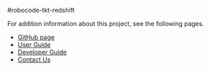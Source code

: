 #robocode-tkt-redshift

For addition information about this project, see the following pages.

* [GitHub page](http://ttaomae.github.com/robocode-tkt-redshift/)
* [User Guide](https://github.com/ttaomae/robocode-tkt-redshift/wiki/User-Guide)
* [Developer Guide](https://github.com/ttaomae/robocode-tkt-redshift/wiki/Developer-Guide)
* [Contact Us](https://github.com/ttaomae/robocode-tkt-redshift/wiki/Contact-Us)